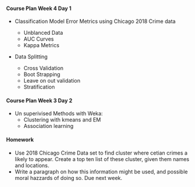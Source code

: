 #### Course Plan Week 4 Day 1
  
  * Classification Model Error Metrics using Chicago 2018 Crime data
    
    + Unblanced Data
    + AUC Curves
    + Kappa Metrics
  
  * Data Splitting
  
    + Cross Validation
    + Boot Strapping
    + Leave on out validation
    + Stratification

#### Course Plan Week 3 Day 2
  
  * Un superivised Methods with Weka:
    + Clustering with kmeans and EM
    + Association learning
 
#### Homework

  + Use 2018 Chicago Crime Data set to find cluster where cetian crimes  a likely to appear. Create a top ten list of these cluster, given them names and locations. 
  + Write a paragraph on how this information might be used, and possible moral hazzards of doing so. Due
  next week. 